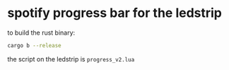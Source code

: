 # spotify progress bar for the ledstrip

to build the rust binary:
```bash
cargo b --release
```

the script on the ledstrip is `progress_v2.lua`

